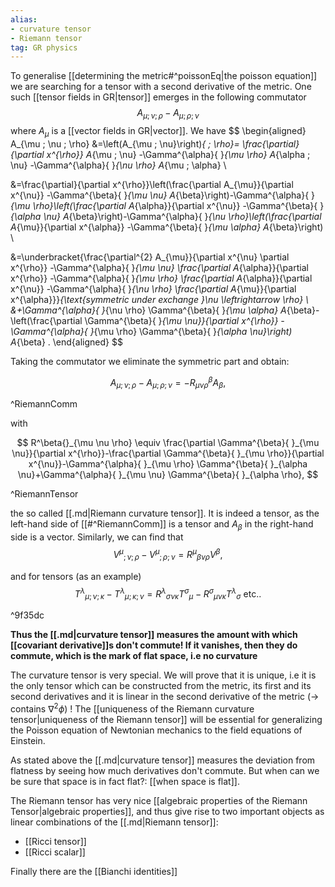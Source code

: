 ```yaml
---
alias: 
- curvature tensor
- Riemann tensor
tag: GR physics
---
```


To generalise [[determining the metric#^poissonEq|the poisson equation]] we are searching for a tensor with a second derivative of the metric. One such [[tensor fields in GR|tensor]] emerges in the following commutator
$$
A_{\mu ; \nu ; \rho}-A_{\mu ; \rho ; \nu}
$$
where $A_{\mu}$ is a [[vector fields in GR|vector]]. We have
$$
\begin{aligned}
A_{\mu ; \nu ; \rho} &=\left(A_{\mu ; \nu}\right)_{ ; \rho}=
\frac{\partial}{\partial x^{\rho}} A_{\mu ; \nu}
-\Gamma^{\alpha}{ }_{\mu \rho} A_{\alpha ; \nu}
-\Gamma^{\alpha}{ }_{\nu \rho} A_{\mu ; \alpha} \\

&=\frac{\partial}{\partial x^{\rho}}\left(\frac{\partial A_{\mu}}{\partial x^{\nu}}
-\Gamma^{\beta}{ }_{\mu \nu} A_{\beta}\right)-\Gamma^{\alpha}{ }_{\mu \rho}\left(\frac{\partial A_{\alpha}}{\partial x^{\nu}}
-\Gamma^{\beta}{ }_{\alpha \nu} A_{\beta}\right)-\Gamma^{\alpha}{ }_{\nu \rho}\left(\frac{\partial A_{\mu}}{\partial x^{\alpha}}
-\Gamma^{\beta}{ }_{\mu \alpha} A_{\beta}\right) \\

&=\underbracket{\frac{\partial^{2} A_{\mu}}{\partial x^{\nu} \partial x^{\rho}}
-\Gamma^{\alpha}{ }_{\mu \nu} \frac{\partial A_{\alpha}}{\partial x^{\rho}}
-\Gamma^{\alpha}{ }_{\mu \rho} \frac{\partial A_{\alpha}}{\partial x^{\nu}}
-\Gamma^{\alpha}{ }_{\nu \rho} \frac{\partial A_{\mu}}{\partial x^{\alpha}}}_{\text{symmetric under exchange }\nu \leftrightarrow \rho}
 \\
&+\Gamma^{\alpha}{ }_{\nu \rho} \Gamma^{\beta}{ }_{\mu \alpha} A_{\beta}-\left(\frac{\partial \Gamma^{\beta}{ }_{\mu \nu}}{\partial x^{\rho}}
-\Gamma^{\alpha}{ }_{\mu \rho} \Gamma^{\beta}{ }_{\alpha \nu}\right) A_{\beta} .
\end{aligned}
$$

Taking the commutator we eliminate the symmetric part and obtain:

$$
A_{\mu ; \nu ; \rho}-A_{\mu ; \rho ; \nu}=-R_{\mu \nu \rho}^{\beta} A_{\beta},
$$

^RiemannComm

with


$$
R^\beta{}_{\mu \nu \rho} \equiv \frac{\partial \Gamma^{\beta}{ }_{\mu \nu}}{\partial x^{\rho}}-\frac{\partial \Gamma^{\beta}{ }_{\mu \rho}}{\partial x^{\nu}}-\Gamma^{\alpha}{ }_{\mu \rho} \Gamma^{\beta}{ }_{\alpha \nu}+\Gamma^{\alpha}{ }_{\mu \nu} \Gamma^{\beta}{ }_{\alpha \rho},
$$


^RiemannTensor


the so called [[.md|Riemann curvature tensor]]. It is indeed a tensor, as the left-hand side of [[#^RiemannComm]] is a tensor and $A_{\beta}$ in the right-hand side is a vector. 
Similarly, we can find that
$$
V^\mu{}_{; \nu ; \rho}-V^\mu{}_{; \rho ; \nu}=R^\mu{}_{\beta \nu \rho} V^{\beta},
$$

and for tensors (as an example)
$$
T^\lambda{}_{\mu ; \nu ; \kappa}-T^\lambda{}_{\mu ; \kappa ; \nu}=R^\lambda{}_{\sigma \nu \kappa}T^\sigma{}_{\mu}-R^\sigma{}_{\mu \nu \kappa} T^\lambda{}_{\sigma} \text { etc.. }
$$

^9f35dc

**Thus the [[.md|curvature tensor]] measures the amount with which [[covariant derivative]]s don't commute! If it vanishes, then they do commute, which is the mark of flat space, i.e no curvature** 

The curvature tensor is very special. We will prove that it is unique, i.e it is the only tensor which can be constructed from the metric, its first and its second derivatives and it is linear in the second derivative of the metric $\left(\rightarrow\right.$ contains $\left.\nabla^{2} \phi\right)$ ! The [[uniqueness of the Riemann curvature tensor|uniqueness of the Riemann tensor]] will be essential for generalizing the Poisson equation of Newtonian mechanics to the field equations of Einstein. 

As stated above the [[.md|curvature tensor]] measures the deviation from flatness by seeing how much derivatives don't commute. But when can we be sure that space is in fact flat?:  [[when space is flat]]. 

The Riemann tensor has very nice [[algebraic properties of the Riemann Tensor|algebraic properties]], and thus give rise to two important objects as linear combinations of the [[.md|Riemann tensor]]: 

- [[Ricci tensor]]
- [[Ricci scalar]]

Finally there are the [[Bianchi identities]]